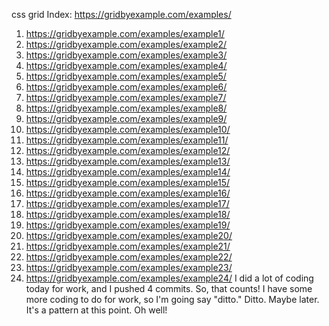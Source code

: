 css grid 
Index: https://gridbyexample.com/examples/

1. https://gridbyexample.com/examples/example1/
2. https://gridbyexample.com/examples/example2/
3. https://gridbyexample.com/examples/example3/
4. https://gridbyexample.com/examples/example4/
5. https://gridbyexample.com/examples/example5/
6. https://gridbyexample.com/examples/example6/
7. https://gridbyexample.com/examples/example7/
8. https://gridbyexample.com/examples/example8/
9. https://gridbyexample.com/examples/example9/
10. https://gridbyexample.com/examples/example10/
11. https://gridbyexample.com/examples/example11/
12. https://gridbyexample.com/examples/example12/
13. https://gridbyexample.com/examples/example13/
14. https://gridbyexample.com/examples/example14/
15. https://gridbyexample.com/examples/example15/
16. https://gridbyexample.com/examples/example16/
17. https://gridbyexample.com/examples/example17/
18. https://gridbyexample.com/examples/example18/
19. https://gridbyexample.com/examples/example19/
20. https://gridbyexample.com/examples/example20/
21. https://gridbyexample.com/examples/example21/
22. https://gridbyexample.com/examples/example22/
23. https://gridbyexample.com/examples/example23/
24. https://gridbyexample.com/examples/example24/
I did a lot of coding today for work, and I pushed 4 commits. So, that counts!
I have some more coding to do for work, so I'm going say "ditto."
Ditto.
Maybe later.
It's a pattern at this point. Oh well!